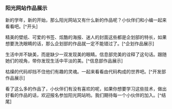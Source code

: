 ### 阳光网站作品展示

新的学年，新的开始，那么阳光网站又有什么新的作品呢？小伙伴们和小编一起来看看吧。[^开头]

精美的壁纸、可爱的书签、炫酷的海报、迷人的封面这些都是企划部的特长，如果想要洗洗眼睛的话，那么企划部的作品就一定不能错过了。[^企划作品展示]

生活中并不缺美，而是缺少一双发现美的眼睛。信息部完美的诠释了这句话。跟随她们的视角，带你发现生活中平淡的美。[^信息部作品展示]

枯燥的代码却挡不住他们有趣的灵魂。一起来看看由代码构成的世界吧。[^开发部作品展示]

看了这么多的作品了，小伙伴们有没有喜欢的呢，如果你想要学习这些技术，做出好看的作品的话，欢迎报名参加阳光网站哟。我们期待每一个小伙伴的加入。[^结尾]